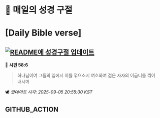 # 🙏 매일의 성경 구절
# [Daily Bible verse]
## [![README에 성경구절 업데이트](https://github.com/DONGSUKA/first_test/actions/workflows/update-readme-bible.yml/badge.svg)](https://github.com/DONGSUKA/first_test/actions/workflows/update-readme-bible.yml)
<!-- START_BIBLE_VERSE -->
📖 **시편 58:6**
> 하나님이여 그들의 입에서 이를 꺾으소서 여호와여 젊은 사자의 어금니를 꺾어 내시며

🕊️ _업데이트 시각: 2025-09-05 20:55:00 KST_
  <!-- END_BIBLE_VERSE -->
## GITHUB_ACTION
